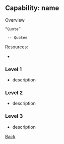 ## Capability: name

Overview


```
“Quote”

 -- Quotee
```


Resources:
 - []()

### Level 1
 - description

### Level 2
 - description

### Level 3
 - description


[Back](https://github.com/colugo/cautious-turtle)
